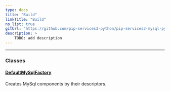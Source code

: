 ```yaml
---
type: docs
title: "Build"
linkTitle: "Build"
no_list: true
gitUrl: "https://github.com/pip-services3-python/pip-services3-mysql-python"
description: >
    TODO: add description
---
```

---
<div class="module-body"> 

### Classes

#### [DefaultMySqlFactory](default_mysql_factory)
Creates MySql components by their descriptors.


</div>

